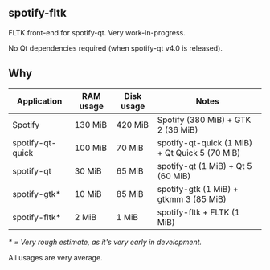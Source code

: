 ## spotify-fltk
FLTK front-end for spotify-qt. Very work-in-progress.

No Qt dependencies required (when spotify-qt v4.0 is released).

## Why
| Application      | RAM usage | Disk usage | Notes                                          |
| ---------------- | --------- | ---------- | ---------------------------------------------- |
| Spotify          | 130 MiB   | 420 MiB    | Spotify (380 MiB) + GTK 2 (36 MiB)             |
| spotify-qt-quick | 100 MiB   | 70 MiB     | spotify-qt-quick (1 MiB) + Qt Quick 5 (70 MiB) |
| spotify-qt       | 30 MiB    | 65 MiB     | spotify-qt (1 MiB) + Qt 5 (60 MiB)             |
| spotify-gtk*     | 10 MiB    | 85 MiB     | spotify-gtk (1 MiB) + gtkmm 3 (85 MiB)         |
| spotify-fltk*    | 2 MiB     | 1 MiB      | spotify-fltk + FLTK (1 MiB)                    |

*\* = Very rough estimate, as it's very early in development.*

All usages are very average.